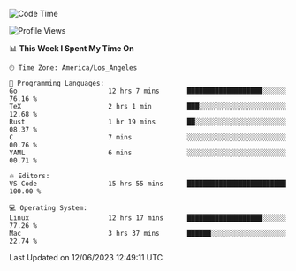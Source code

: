 <!--START_SECTION:waka-->
![Code Time](http://img.shields.io/badge/Code%20Time-415%20hrs%2045%20mins-blue)

![Profile Views](http://img.shields.io/badge/Profile%20Views-0-blue)

📊 **This Week I Spent My Time On** 

```text
🕑︎ Time Zone: America/Los_Angeles

💬 Programming Languages: 
Go                       12 hrs 7 mins       ███████████████████░░░░░░   76.16 % 
TeX                      2 hrs 1 min         ███░░░░░░░░░░░░░░░░░░░░░░   12.68 % 
Rust                     1 hr 19 mins        ██░░░░░░░░░░░░░░░░░░░░░░░   08.37 % 
C                        7 mins              ░░░░░░░░░░░░░░░░░░░░░░░░░   00.76 % 
YAML                     6 mins              ░░░░░░░░░░░░░░░░░░░░░░░░░   00.71 % 

🔥 Editors: 
VS Code                  15 hrs 55 mins      █████████████████████████   100.00 % 

💻 Operating System: 
Linux                    12 hrs 17 mins      ███████████████████░░░░░░   77.26 % 
Mac                      3 hrs 37 mins       ██████░░░░░░░░░░░░░░░░░░░   22.74 % 
```


 Last Updated on 12/06/2023 12:49:11 UTC
<!--END_SECTION:waka-->
